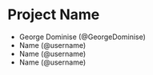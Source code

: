 # Project Name
- George Dominise (@GeorgeDominise)
- Name (@username)
- Name (@username)
- Name (@username)
